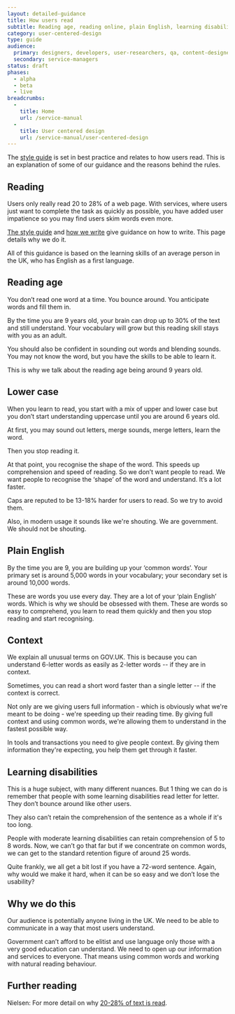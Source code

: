 ```yaml
---
layout: detailed-guidance
title: How users read
subtitle: Reading age, reading online, plain English, learning disabilities
category: user-centered-design
type: guide
audience:
  primary: designers, developers, user-researchers, qa, content-designers
  secondary: service-managers
status: draft
phases:
  - alpha
  - beta
  - live
breadcrumbs:
  -
    title: Home
    url: /service-manual
  -
    title: User centered design
    url: /service-manual/user-centered-design
---
```


The [style guide](https://www.gov.uk/designprinciples/styleguide) is set in best practice and relates to how users read. This is an explanation of some of our guidance and the reasons behind the rules.

## Reading

Users only really read 20 to 28% of a web page. With services, where users just want to complete the task as quickly as possible, you have added user impatience so you may find users skim words even more.

[The style guide](https://www.gov.uk/designprinciples/styleguide) and [how we write](/service-manual/user-centered-design/writing-government-services.html) give guidance on how to write. This page details why we do it.

All of this guidance is based on the learning skills of an average person in the UK, who has English as a first language.

## Reading age
You don’t read one word at a time. You bounce around. You anticipate words and fill them in.

By the time you are 9 years old, your brain can drop up to 30% of the text and still understand. Your vocabulary will grow but this reading skill stays with you as an adult.

You should also be confident in sounding out words and blending sounds. You may not know the word, but you have the skills to be able to learn it.

This is why we talk about the reading age being around 9 years old.

## Lower case
When you learn to read, you start with a mix of upper and lower case but you don’t start understanding uppercase until you are around 6 years old.

At first, you may sound out letters, merge sounds, merge letters, learn the word.

Then you stop reading it.

At that point, you recognise the shape of the word. This speeds up comprehension and speed of reading. So we don’t want people to read. We want people to recognise the ‘shape’ of the word and understand. It’s a lot faster.

Caps are reputed to be 13-18% harder for users to read. So we try to avoid them.

Also, in modern usage it sounds like we're shouting. We are government. We should not be shouting.

## Plain English
By the time you are 9, you are building up your ‘common words’. Your primary set is around 5,000 words in your vocabulary; your secondary set is around 10,000 words.

These are words you use every day. They are a lot of your ‘plain English’ words. Which is why we should be obsessed with them. These are words so easy to comprehend, you learn to read them quickly and then you stop reading and start recognising.

## Context
We explain all unusual terms on GOV.UK. This is because you can understand 6-letter words as easily as 2-letter words -- if they are in context.

Sometimes, you can read a short word faster than a single letter -- if the context is correct.

Not only are we giving users full information - which is obviously what we're meant to be doing - we're speeding up their reading time. By giving full context and using common words, we're allowing them to understand in the fastest possible way.

In tools and transactions you need to give people context. By giving them information they're expecting, you help them get through it faster.

## Learning disabilities

This is a huge subject, with many different nuances. But 1 thing we can do is remember that people with some learning disabilities read letter for letter. They don’t bounce around like other users.

They also can’t retain the comprehension of the sentence as a whole if it's too long.

People with moderate learning disabilities can retain comprehension of 5 to 8 words. Now, we can’t go that far but if we concentrate on common words, we can get to the standard retention figure of around 25 words.

Quite frankly, we all get a bit lost if you have a 72-word sentence. Again, why would we make it hard, when it can be so easy and we don’t lose the usability?

## Why we do this

Our audience is potentially anyone living in the UK. We need to be able to communicate in a way that most users understand.

Government can’t afford to be elitist and use language only those with a very good education can understand. We need to open up our information and services to everyone. That means using common words and working with natural reading behaviour.

## Further reading

Nielsen: For more detail on why [20-28% of text is read](http://www.useit.com/alertbox/percent-text-read.html).
